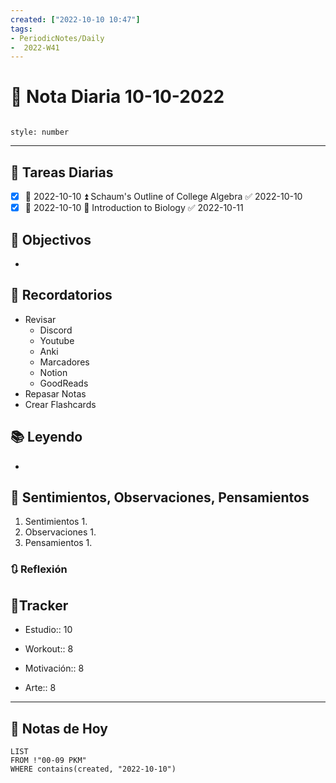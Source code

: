 ```yaml
---
created: ["2022-10-10 10:47"]
tags:
- PeriodicNotes/Daily
-  2022-W41
---
```


# 📅 Nota Diaria  10-10-2022
```toc

style: number

```

---
## 🔷 Tareas Diarias
- [x] 📅 2022-10-10 ⏫ Schaum's Outline of College Algebra ✅ 2022-10-10
- [x] 📅 2022-10-10 🔼 Introduction to Biology ✅ 2022-10-11

## 🎯 Objectivos
- 
## 📕 Recordatorios
- Revisar
	- Discord
	- Youtube
	- Anki
	- Marcadores
	- Notion
	- GoodReads
- Repasar Notas
- Crear Flashcards

## 📚 Leyendo
- 
## 💬 Sentimientos, Observaciones, Pensamientos 
1. Sentimientos
	1. 
2. Observaciones
	1. 
3. Pensamientos
	1. 
### 🔃 Reflexión

## 🔷Tracker

- Estudio:: 10

- Workout:: 8

- Motivación:: 8

- Arte:: 8
---

## 📅 Notas de Hoy
```dataview
LIST 
FROM !"00-09 PKM" 
WHERE contains(created, "2022-10-10")
```